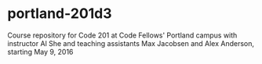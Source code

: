 # portland-201d3
Course repository for Code 201 at Code Fellows' Portland campus with instructor Al She and teaching assistants Max Jacobsen and Alex Anderson, starting May 9, 2016
